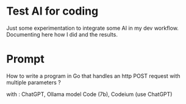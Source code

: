 # Test AI for coding

Just some experimentation to integrate some AI in my dev workflow.
Documenting here how I did and the results.

# Prompt

How to write a program in Go that handles an http POST request with multiple parameters ?

with : ChatGPT, Ollama model Code (7b), Codeium (use ChatGPT)
